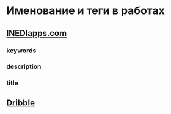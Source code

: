 ﻿# Именование и теги в работах


## [INEDIapps.com](https://inediapps.com/)
### keywords

### description


### title


### 



## [Dribble](https://dribbble.com/INEDI)
